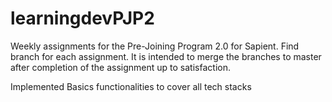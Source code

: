 # learningdevPJP2

Weekly assignments for the Pre-Joining Program 2.0 for Sapient. Find branch for each assignment.
It is intended to merge the branches to master after completion of the assignment up to satisfaction. 

Implemented Basics functionalities to cover all tech stacks
